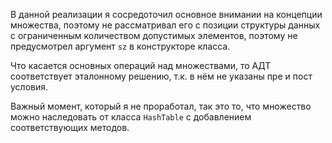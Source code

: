 В данной реализации я сосредоточил основное внимании на концепции множества, поэтому не рассматривал его с позиции структуры данных с 
ограниченным количеством допустимых элементов, поэтому не предусмотрел аргумент `sz` в конструкторе класса.

Что касается основных операций над множествами, то АДТ соответствует эталонному решению, т.к. в нём не указаны пре и пост условия.

Важный момент, который я не проработал, так это то, что множество можно наследовать от класса `HashTable` с добавлением соответствующих методов.
